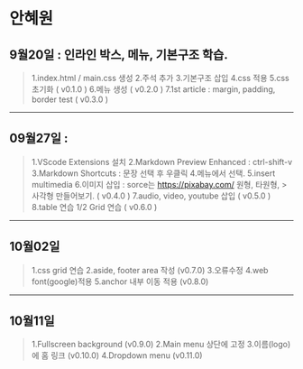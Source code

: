 # 안혜원
## 9월20일 : 인라인 박스, 메뉴, 기본구조 학습.
> 1.index.html / main.css 생성
> 2.주석 추가
> 3.기본구조 삽입
> 4.css 적용
> 5.css 초기화 ( v0.1.0 )
> 6.메뉴 생성 ( v0.2.0 )
> 7.1st article : margin, padding, border 
test ( v0.3.0 )
--------------------------------------------
## 09월27일 :
> 1.VScode Extensions 설치
> 2.Markdown Preview Enhanced : ctrl-shift-v
> 3.Markdown Shortcuts : 문장 선택 후 우클릭 
> 4.메뉴에서 선택.
> 5.insert multimedia
> 6.이미지 삽입 : sorce는 https://pixabay.com/  원형, 타원형, > 사각형 만들어보기. ( v0.4.0 )
> 7.audio, video, youtube 삽입 ( v0.5.0 )
> 8.table 연습
> 1/2 Grid 연습 ( v0.6.0 )
--------------------------------------------
## 10월02일
> 1.css grid 연습
> 2.aside, footer area 작성 (v0.7.0)
> 3.오류수정
> 4.web font(google)적용
> 5.anchor 내부 이동 적용 (v0.8.0)
--------------------------------------------
## 10월11일
> 1.Fullscreen background (v0.9.0)
> 2.Main menu 상단에 고정
> 3.이름(logo)에 홈 링크 (v0.10.0)
> 4.Dropdown menu (v0.11.0)